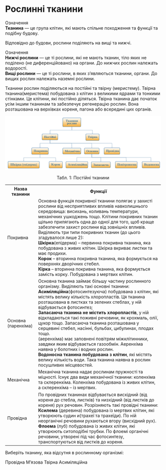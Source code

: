 # Рослиннi тканини
<div class="wrap-eoz">
<span class="eoz">Означення</span>
<div class="eoz-text">
<b>Тканина</b> — це група клiтин, якi мають спiльне походження та функцiї та подiбну будову.
</div>
</div>

Вiдповiдно до будови, рослини подiляють на вищi та нижчi.

<div class="eoz-wrap">
<span class="eoz">Означення</span>
<div class="eoz-text">
<b>Нижчi рослини</b> — це тi рослини, якi не мають тканин, тiло яких
не подiлено (не диференцiйовано) на органи. До нижчих рослин належать водоростi.<br/>
<b>Вищi рослини</b> — це тi рослини, в яких з’являються тканини, органи. До вищих рослин належать наземнi рослини.
</div>
</div>

Тканини рослин подiляються на постiйнi та твiрну (меристему). Твiрна тканина(меристема) побудована з клiтин з великими ядрами та тонкими стiнками. Це клiтини, якi постiйно дiляться. Твiрна тканина дає
початок усiм iншим тканинам та забезпечує регенерацiю рослин. Вона
розташована на верхiвках кореня, пагона або всерединi цих органiв.

![Тканини рослин](2.1.png)

<p align="center">
Табл. 1: Постійні тканини
</p>


<table>
<tr>
    <th>Назва тканини</th>
    <th>Функції</th>
</tr>
<tr>
    <td class="center">Покривна</th>
    <td class="left">Основна функція покривної тканини полягає у захисті рослини від несприятливих впливів навколишнього середовища: висихань, коливань температури, механічних ушкоджень тощо. Клітини покривних тканин щільно прилягають одна до одної для того, щоб краще забезпечити захист рослини від зовнішніх впливів. Виділяють три типи покривних тканин (до цього згадувалося лише 2):<br/>
    <b>Шкірка</b>(епідерма) – первинна покривна тканина, яка побудована з живих клітин. Шкірка вкриває листки та має продихи.<br/>
    <b>Корок</b> – вторинна покривна тканина, яка формується на поверхнях дворічних стебел.<br/>
    <b>Кірка</b> – вторинна покривна тканина, яка формується замість корку. Побудована з мертвих клітин.</th>
</tr>
  <tr>
    <td class="center">Основна (паренхіма)</td>
    <td class="left">Основна тканина займає більшу частину рослинного організму. Виділяють такі основні тканини:<br/>
    <b>Асиміляційна</b>(фотосинтезуюча) побудована з клітин, які містять велику кількість хлоропластів. Ця тканина розташована в листках та зелених стеблах, у ній відбувається фотосинтез;<br/>
    <b>Запасаюча тканина не містить хлоропластів</b>, у ній відкладаються такі поживні речовини, як крохмаль, олії, цукор тощо. Запасаюча тканина розташована у серцевині стебел, насінні, бульбах, цибулинах, плодах тощо.<br/>
    <bПовітроносна тканина</b> (аеренхіма) має заповнені повітрям міжклітинники, завдяки яким відбувається газообмін. Аеренхіма наявна у болотних і водних рослин.<br/>
    <b>Водоносна тканина побудована з клітин</b>, які містять велику кількість води. Така тканина наявна в рослин посушливих місцевостей.</td>
  </tr>
  <tr>
    <td class="center">Механічна</td>
    <td class="left">Механічна тканина надає рослинам пружності та міцності. Існує два види механічної тканини: коленхіма та склеренхіма. Коленхіма побудована із живих клітин, а склеренхіма – із мертвих.</td>
  </tr>
  <tr>
    <td class="center">Провідна</td>
    <td class="left">По провідних тканинах відбувається висхідний (від кореня до стебла, листків) та низхідний (від листків до кореня) рух речовин. Розрізняють такі провідні тканини:<br/>
    <b>Ксилема</b> (деревина) побудована із мертвих клітин, які утворюють судин и(трахеї та трахеїди). По ній неорганічні речовини рухаються вгору (висхідний рух).<br/>
    <b>Флоема</b> (луб) побудована із живих клітин, які утворюють ситоподібні трубки. По флоемі органічні речовини, утворені під час фотосинтезу, транспортуються від листків до кореня.</td>
  </tr>
</table>

<quiz correctLabel="correct" incorrectLabel="incorrect!" checkLabel="check ansert">
    <question text="">
        <p>Виберіть тканину, яка відсутня в рослинному організмі:</p>
        <answer>Провідна</answer>
        <answer correct>М’язова </answer>
        <answer>Твірна</answer>
        <answer>Асиміляційна</answer>
    </question>
</quiz>


